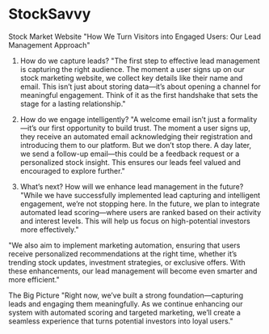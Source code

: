 # StockSavvy
Stock Market Website
"How We Turn Visitors into Engaged Users: Our Lead Management Approach"
1. How do we capture leads?
"The first step to effective lead management is capturing the right audience. The moment a user signs up on our stock marketing website, we collect key details like their name and email. This isn’t just about storing data—it’s about opening a channel for meaningful engagement. Think of it as the first handshake that sets the stage for a lasting relationship."

2. How do we engage intelligently?
"A welcome email isn’t just a formality—it’s our first opportunity to build trust. The moment a user signs up, they receive an automated email acknowledging their registration and introducing them to our platform. But we don’t stop there. A day later, we send a follow-up email—this could be a feedback request or a personalized stock insight. This ensures our leads feel valued and encouraged to explore further."

3. What’s next? How will we enhance lead management in the future?
"While we have successfully implemented lead capturing and intelligent engagement, we’re not stopping here. In the future, we plan to integrate automated lead scoring—where users are ranked based on their activity and interest levels. This will help us focus on high-potential investors more effectively."

"We also aim to implement marketing automation, ensuring that users receive personalized recommendations at the right time, whether it’s trending stock updates, investment strategies, or exclusive offers. With these enhancements, our lead management will become even smarter and more efficient."

The Big Picture
"Right now, we’ve built a strong foundation—capturing leads and engaging them meaningfully. As we continue enhancing our system with automated scoring and targeted marketing, we’ll create a seamless experience that turns potential investors into loyal users."
